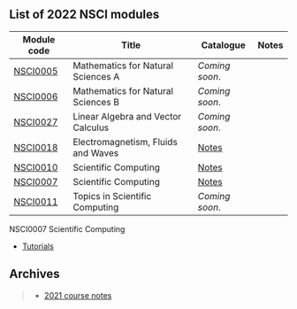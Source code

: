 ## List of 2022 NSCI modules

| Module code      | Title | Catalogue | Notes |
| ----------- | ----------- |  ----------- |  ----------- |
| [NSCI0005](https://www.ucl.ac.uk/module-catalogue/modules/mathematics-for-natural-sciences-a-NSCI0005)      | Mathematics for Natural Sciences A | _Coming soon_.|
| [NSCI0006](https://www.ucl.ac.uk/module-catalogue/modules/mathematics-for-natural-sciences-b-NSCI0006)      | Mathematics for Natural Sciences B | _Coming soon_.|
| [NSCI0027](https://www.ucl.ac.uk/module-catalogue/modules/linear-algebra-and-vector-calculus-NSCI0027)      | Linear Algebra and Vector Calculus | _Coming soon_.|
| [NSCI0018](https://www.ucl.ac.uk/module-catalogue/modules/electromagnetism-fluids-and-waves-NSCI0018)       | Electromagnetism, Fluids and Waves | [Notes](https://uclnatsci.github.io/Electromagnetism-Fluids-and-Waves/intro.html)|
| [NSCI0010](https://www.ucl.ac.uk/module-catalogue/modules/science-and-society-1-communication-and-computing-NSCI0010)      | Scientific Computing |[Notes](https://uclnatsci.github.io/Interdisciplinary-Research-Skills)|
| [NSCI0007](https://www.ucl.ac.uk/module-catalogue/modules/scientific-communication-and-computing-NSCI0007)      | Scientific Computing |[Notes](https://uclnatsci.github.io/Scientific-Computing/intro.html)|
| [NSCI0011](https://www.ucl.ac.uk/module-catalogue/modules/topics-in-scientific-computing-NSCI0011)      | Topics in Scientific Computing | _Coming soon_.|


NSCI0007 Scientific Computing
* [Tutorials](https://uclnatsci.github.io/Scientific-Computing-Tutorials.html)


## Archives
> * [2021 course notes](https://uclnatsci.github.io/2021.html)



